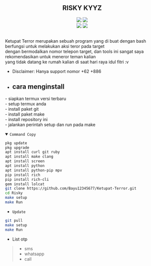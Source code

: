 <h2 align="center">RISKY KYYZ</h2>
<p align="center">
  <img src="https://img.shields.io/static/v1?label=language&message=Bourne+Again+Shell&color=green&logo=nano">
  <img src="https://img.shields.io/static/v1?label=Framework&message=Bash+ID&color=green&logo=reddit"><br>
  <img src="https://img.shields.io/github/forks/Bayu12345677/Ketupat-Terror?logo=git&style=social">
  <img src="https://img.shields.io/github/license/Bayu12345677/Ketupat-Terror?color=green&logo=apache&style=flat-square">
</p>

<br>
Ketupat Terror merupakan sebuah program yang di buat dengan bash berfungsi untuk melakukan aksi teror pada target<br>
dengan bermodalkan nomor telepon target, dan tools ini sangat saya rekomendasikan untuk meneror teman kalian<br>
  yang tidak datang ke rumah kalian di saat hari raya idul fitri :v
<br>

- Disclaimer: Hanya support nomor +62 +886
- ## cara menginstall
\- siapkan termux versi terbaru<br>
\- setup termux anda<br>
\- install paket git<br>
\- install paket make<br>
\- install repository ini<br>
\- jalankan perintah setup dan run pada make

<details open><summary><code>Command Copy</code></summary>

```bash
pkg update
pkg upgrade
apt install curl git ruby
apt install make clang
apt install screen
apt install python
apt install python-pip mpv
pip install rich
pip install rich-cli
gem install lolcat
git clone https://github.com/Bayu12345677/Ketupat-Terror.git
cd Risky
make setup
make Run
```

- `Update`
```bash
git pull
make setup
make Run
```

</details>

- List otp
> - sms<br>
> - whatsapp<br>
> - call
